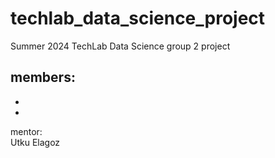 # techlab_data_science_project
Summer 2024 TechLab Data Science group 2 project

members:  
-
-
-

mentor:  
Utku Elagoz
